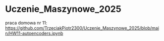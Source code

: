 # Uczenie_Maszynowe_2025
praca domowa nr 11: https://github.com/TrzeciakPiotr2300/Uczenie_Maszynowe_2025/blob/main/HW11-autoencoders.ipynb
